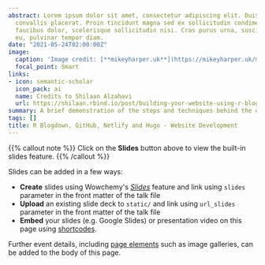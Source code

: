 ```yaml
---
abstract: Lorem ipsum dolor sit amet, consectetur adipiscing elit. Duis posuere tellusac
  convallis placerat. Proin tincidunt magna sed ex sollicitudin condimentum. Sed ac
  faucibus dolor, scelerisque sollicitudin nisi. Cras purus urna, suscipit quis sapien
  eu, pulvinar tempor diam.
date: "2021-05-24T02:00:00Z"
image:
  caption: 'Image credit: [**mikeyharper.uk**](https://mikeyharper.uk/migrating-to-blogdown/)'
  focal_point: Smart
links:
- icon: semantic-scholar
  icon_pack: ai
  name: Credits to Shilaan Alzahavi
  url: https://shilaan.rbind.io/post/building-your-website-using-r-blogdown/
summary: A brief demonstration of the steps and techniques behind the development of my website.
tags: []
title: R Blogdown, GitHub, Netlify and Hugo - Website Development
---
```


{{% callout note %}}
Click on the **Slides** button above to view the built-in slides feature.
{{% /callout %}}

Slides can be added in a few ways:

- **Create** slides using Wowchemy's [*Slides*](https://wowchemy.com/docs/managing-content/#create-slides) feature and link using `slides` parameter in the front matter of the talk file
- **Upload** an existing slide deck to `static/` and link using `url_slides` parameter in the front matter of the talk file
- **Embed** your slides (e.g. Google Slides) or presentation video on this page using [shortcodes](https://wowchemy.com/docs/writing-markdown-latex/).

Further event details, including [page elements](https://wowchemy.com/docs/writing-markdown-latex/) such as image galleries, can be added to the body of this page.

